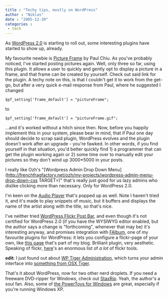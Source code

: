 ```yaml
---
title : "Techy tips, mostly on WordPress"
author : "Niklas"
date : "2005-12-30"
categories : 
 - tech
---
```


As [WordPress 2.0](http://wordpress.org) is starting to roll out, some interesting plugins have started to show up, already.

My favourite newbie is [Picture Frame](http://www.paulchiu.net/projects/picture-frame) by Paul Chiu. As you've probably noticed, I've started posting pictures again. Well, only three so far, using this plugin. It allows a user to quickly and gently opt to display a picture in a frame, and that frame can be created by yourself. Check out said link for the plugin. A techy note on this, is that I couldn't get it to work from the get-go, but after a very quick e-mail response from Paul, where he suggested I changed

`$pf_setting['frame_default'] = "pictureFrame";`

to

`$pf_setting['frame_default'] = "pictureFrame.gif";`

...and it's worked without a hitch since then. Now, before you happily implement this in your system, please bear in mind, that if Paul one day should decide to scrap said plugin, WordPress evolves and the plugin doesn't work after an upgrade - you're fawked. In other words, if you find yourself in that situation, you'd better quickly find 1) a programmer that can get the plugin working again or 2) some time over to manually edit your pictures so they don't wind up 3000\*5000 in your posts.

I really like Ozh's "[Wordpress Admin Drop Down Menu](http://frenchfragfactory.net/ozh/my-projects/wordpress-admin-menu-drop-down-css TARGET=)" that's really just good for us lazy admins who dislike clicking more than necessary. Only for WordPress 2.0.

I'm keen on the [Audio Player](http://www.1pixelout.net/code/audio-player-wordpress-plugin) that's popped up as well. Note I haven't tried it, and it's made to play snippets of music, but it buffers and displays the name of the artist along with the title, so that's nice.

I've neither tried [WordPress Flickr Post Bar](http://tantannoodles.com/toolkit/wp-flickr-post-bar), and even though it's not certified for WordPress 2.0 (if you have the WYSIWYG editor enabled, but the author says a change is "forthcoming", whenever that may be) it's interesting anyway, and promises integration with [FAlbum](http://www.randombyte.net/blog/projects/falbum), one of my favourite plugins for WordPress: it lets you configure a flickr-page of your own, like [this page](https://niklasblog.com/wp-content/plugins/falbum/wp/album.php) that's part of my blog. Brilliant plugin, very aesthetic. Speaking of flickr, [here](http://pchere.blogspot.com/2005/03/great-flickr-tools-collection.html)'s an enormous list of _a lot_ of flickr tools.

**edit**: I just found out about [WP Tiger Administration](http://orderedlist.com/wordpress-plugins/wp-tiger-administration), which turns your admin interface into [something from OSX Tiger](http://frenchfragfactory.net/ozh/images/wordpress_adminmenu_tiger.gif).

That's it about WordPress, now for two other nerd droplets. If you need a freeware DVD-ripper for Windows, check out [StaxRip](http://www.planetdvb.net/staxrip/download.htm). Yeah, the author's a soul fan. Also, some of [the PowerToys for Windows](http://www.microsoft.com/windowsxp/downloads/powertoys/xppowertoys.mspx) are great, especially if you're running Windows XP.

